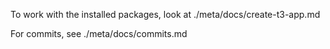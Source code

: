 To work with the installed packages, look at ./meta/docs/create-t3-app.md

For commits, see ./meta/docs/commits.md
